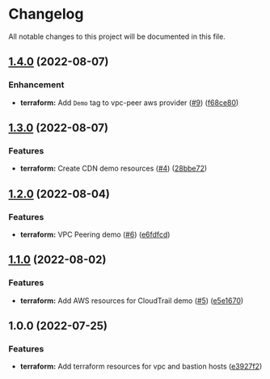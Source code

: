 # Changelog

All notable changes to this project will be documented in this file.

## [1.4.0](https://github.com/3ware/aws-network-speciality/compare/v1.3.0...v1.4.0) (2022-08-07)


### Enhancement

* **terraform:** Add `Demo` tag to vpc-peer aws provider ([#9](https://github.com/3ware/aws-network-speciality/issues/9)) ([f68ce80](https://github.com/3ware/aws-network-speciality/commit/f68ce80732a2fa259eebe2f42ae025a071392294))

## [1.3.0](https://github.com/3ware/aws-network-speciality/compare/v1.2.0...v1.3.0) (2022-08-07)


### Features

* **terraform:** Create CDN demo resources ([#4](https://github.com/3ware/aws-network-speciality/issues/4)) ([28bbe72](https://github.com/3ware/aws-network-speciality/commit/28bbe725f1688f5bc5329d53d806c477f2eeafe4))

## [1.2.0](https://github.com/3ware/aws-network-speciality/compare/v1.1.0...v1.2.0) (2022-08-04)


### Features

* **terraform:** VPC Peering demo ([#6](https://github.com/3ware/aws-network-speciality/issues/6)) ([e6fdfcd](https://github.com/3ware/aws-network-speciality/commit/e6fdfcd3d83014dd369778bd29766ff61ed2f512))

## [1.1.0](https://github.com/3ware/aws-network-speciality/compare/v1.0.0...v1.1.0) (2022-08-02)


### Features

* **terraform:** Add AWS resources for CloudTrail demo ([#5](https://github.com/3ware/aws-network-speciality/issues/5)) ([e5e1670](https://github.com/3ware/aws-network-speciality/commit/e5e1670d625399b83d1f04d48f88dcf8d200ce32))

## 1.0.0 (2022-07-25)


### Features

* **terraform:** Add terraform resources for vpc and bastion hosts ([e3927f2](https://github.com/3ware/aws-network-speciality/commit/e3927f2e02bbbf956f9093466bcf5868e1be9738))
